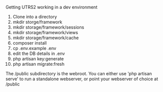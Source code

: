Getting UTRS2 working in a dev environment

1. Clone into a directory
2. mkdir storge/framework
3. mkdir storage/framework/sessions
4. mkdir storage/framework/views
5. mkdir storage/framework/cache
6. composer install
7. cp .env.example .env
8. edit the DB details in .env
9. php artisan key:generate
10. php artisan migrate:fresh

The /public subdirectory is the webroot. You can either use 'php artisan serve' to run a standalone webserver, or point your webserver of choice at /public
